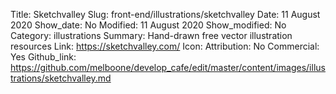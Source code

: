 Title: Sketchvalley
Slug: front-end/illustrations/sketchvalley
Date: 11 August 2020
Show_date: No
Modified: 11 August 2020
Show_modified: No
Category: illustrations
Summary: Hand-drawn free vector illustration resources
Link: https://sketchvalley.com/
Icon:
Attribution: No
Commercial: Yes
Github_link: https://github.com/melboone/develop_cafe/edit/master/content/images/illustrations/sketchvalley.md